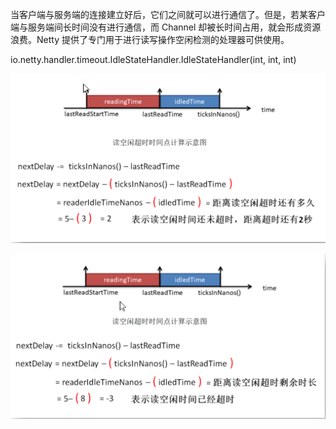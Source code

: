 







当客户端与服务端的连接建立好后，它们之间就可以进行通信了。但是，若某客户端与服务端间长时间没有进行通信，而 Channel 却被长时间占用，就会形成资源浪费。Netty 提供了专门用于进行读写操作空闲检测的处理器可供使用。





io.netty.handler.timeout.IdleStateHandler.IdleStateHandler(int, int, int)



![image-20200607161626235](images/image-20200607161626235.png)





![image-20200607161645046](images/image-20200607161645046.png)











